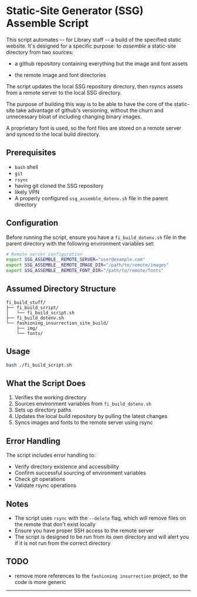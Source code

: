 # Static-Site Generator (SSG) Assemble Script

This script automates -- for Library staff -- a build of the specified static website. It's designed for a specific purpose: to _assemble_ a static-site directory from two sources:

- a github repository containing everything but the image and font assets

- the remote image and font directories

The script updates the local SSG repository directory, then rsyncs assets from a remote server to the local SSG directory.

The purpose of building this way is to be able to have the core of the static-site take advantage of github's versioning, without the churn and unnecessary bloat of including changing binary images.

A proprietary font is used, so the font files are stored on a remote server and synced to the local build directory.


## Prerequisites

- `bash` shell
- `git`
- `rsync`
- having git cloned the SSG repository
- likely VPN
- A properly configured `ssg_assemble_dotenv.sh` file in the parent directory


## Configuration

Before running the script, ensure you have a `fi_build_dotenv.sh` file in the parent directory with the following environment variables set:

```bash
# Remote server configuration
export SSG_ASSEMBLE__REMOTE_SERVER="user@example.com"
export SSG_ASSEMBLE__REMOTE_IMAGE_DIR="/path/to/remote/images"
export SSG_ASSEMBLE__REMOTE_FONT_DIR="/path/to/remote/fonts"
```

## Assumed Directory Structure

```
fi_build_stuff/
├── fi_build_script/
│   └── fi_build_script.sh
├── fi_build_dotenv.sh
└── fashioning_insurrection_site_build/
    ├── img/
    └── fonts/
```


## Usage

```bash
bash ./fi_build_script.sh
```


## What the Script Does

1. Verifies the working directory
2. Sources environment variables from `fi_build_dotenv.sh`
3. Sets up directory paths
4. Updates the local build repository by pulling the latest changes
5. Syncs images and fonts to the remote server using rsync


## Error Handling

The script includes error handling to:
- Verify directory existence and accessibility
- Confirm successful sourcing of environment variables
- Check git operations
- Validate rsync operations


## Notes

- The script uses `rsync` with the `--delete` flag, which will remove files on the remote that don't exist locally
- Ensure you have proper SSH access to the remote server
- The script is designed to be run from its own directory and will alert you if it is not run from the correct directory


## TODO
- remove more references to the `fashioning insurrection` project, so the code is more generic

---
